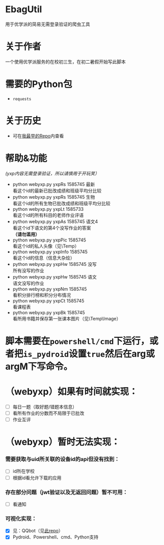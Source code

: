 # EbagUtil
用于优学派的简易无需登录验证的爬虫工具
# 关于作者
一个使用优学派服务的在校初三生，在初二暑假开始写此脚本
# 需要的Python包
- `requests`
# 关于历史
- 可在[我最早的Repo](https://github.com/awesomehhhhh/AwesomeBot/blob/master/python/webyxp.py)内查看
# 帮助&功能

*(yxp内容无需登录验证，所以请慎用于开玩笑）*  
- python webyxp.py yxpRs 1585745 最新  
看这个id的最新已批改成绩和班级平均分比较  
- python webyxp.py yxpRs 1585745 生物  
看这个id的所有生物已批改成绩和班级平均分比较
- python webyxp.py yxpLt 1585733  
看这个id的所有科目的老师作业评语
- python webyxp.py yxpAs 1585745 语文4  
看这个id下语文的第4个没写作业的答案  
**（请勿滥用）**  
- python webyxp.py yxpPic 1585745  
看这个id的私人头像（见\Temp）
- python webyxp.py yxpInfo 1585745  
看这个id的信息（信息大杂烩）
- python webyxp.py yxpHw 1585745 没写  
所有没写的作业
- python webyxp.py yxpHw 1585745 语文  
语文没写的作业
- python webyxp.py yxpNm 1585745  
看积分排行榜和积分分布情况
- python webyxp.py yxpCt 1585745  
看课程表  
- python webyxp.py yxpBk 1585745  
看所用书籍并保存第一张课本图片（见\Temp\Image）  

# 脚本需要在`powershell/cmd`下运行，或者把`is_pydroid`设置`true`然后在arg或argM下写命令。

# （webyxp）如果有时间就实现：

- [ ] 每日一题（取好题/错题本信息）
- [ ] 看所有作业的分数而不局限于已批改  
- [ ] 作业互评  

# （webyxp）暂时无法实现：  

### 需要获取与uid所关联的设备id的api但没有找到：  
- [ ] id所在学校  
- [ ] 根据id看允许下载的应用  
### 存在部分问题（jwt验证以及无返回问题）暂不可用：  
- [ ] 看通知  
### 可视化实现：  
- [X] 见：QQbot（见[此repo](https://github.com/awesomehhhhh/AwesomeBot)）  
- [X] Pydroid、Powershell、cmd、Python支持  

